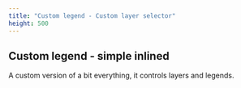 ```yaml
---
title: "Custom legend - Custom layer selector"
height: 500
---
```


## Custom legend - simple inlined
A custom version of a bit everything, it controls layers and legends.
